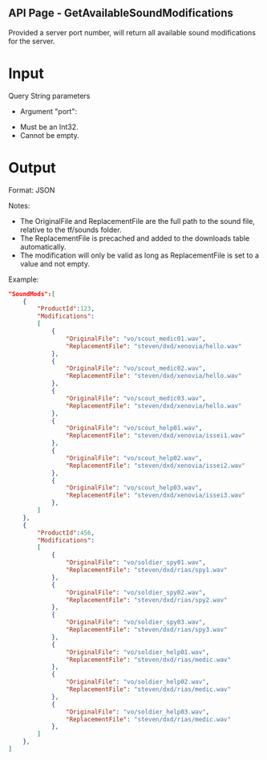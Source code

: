 ## API Page - GetAvailableSoundModifications ##

Provided a server port number, will return all available sound modifications for the server.

# Input 
Query String parameters

- Argument "port":
 * Must be an Int32. 
 * Cannot be empty.

# Output 
Format: JSON

Notes: 
- The OriginalFile and ReplacementFile are the full path to the sound file, relative to the tf/sounds folder.
- The ReplacementFile is precached and added to the downloads table automatically.
- The modification will only be valid as long as ReplacementFile is set to a value and not empty.

Example: 
```json
"SoundMods":[
	{ 
		"ProductId":123, 
		"Modifications":
		[
			{
				"OriginalFile": "vo/scout_medic01.wav",
				"ReplacementFile": "steven/dxd/xenovia/hello.wav"
			},
			{
				"OriginalFile": "vo/scout_medic02.wav",
				"ReplacementFile": "steven/dxd/xenovia/hello.wav"
			},
			{
				"OriginalFile": "vo/scout_medic03.wav",
				"ReplacementFile": "steven/dxd/xenovia/hello.wav"
			},
			{
				"OriginalFile": "vo/scout_help01.wav",
				"ReplacementFile": "steven/dxd/xenovia/issei1.wav"
			},
			{
				"OriginalFile": "vo/scout_help02.wav",
				"ReplacementFile": "steven/dxd/xenovia/issei2.wav"
			},
			{
				"OriginalFile": "vo/scout_help03.wav",
				"ReplacementFile": "steven/dxd/xenovia/issei3.wav"
			},
		]
	},
	{ 
		"ProductId":456, 
		"Modifications":
		[
			{
				"OriginalFile": "vo/soldier_spy01.wav",
				"ReplacementFile": "steven/dxd/rias/spy1.wav"
			},
			{
				"OriginalFile": "vo/soldier_spy02.wav",
				"ReplacementFile": "steven/dxd/rias/spy2.wav"
			},
			{
				"OriginalFile": "vo/soldier_spy03.wav",
				"ReplacementFile": "steven/dxd/rias/spy3.wav"
			},
			{
				"OriginalFile": "vo/soldier_help01.wav",
				"ReplacementFile": "steven/dxd/rias/medic.wav"
			},
			{
				"OriginalFile": "vo/soldier_help02.wav",
				"ReplacementFile": "steven/dxd/rias/medic.wav"
			},
			{
				"OriginalFile": "vo/soldier_help03.wav",
				"ReplacementFile": "steven/dxd/rias/medic.wav"
			},
		]
	},
]
```
